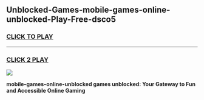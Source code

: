 
## Unblocked-Games-mobile-games-online-unblocked-Play-Free-dsco5
<h3>
<a href="https://premium76.site?title=mobile-games-online-unblocked&ref=17A">CLICK TO PLAY</a></h3>
<hr>

<h3>
<a href="https://premium76.site?title=mobile-games-online-unblocked&ref=17A">CLICK 2 PLAY</a>
  
</h3>

<a href="https://premium76.site?title=mobile-games-online-unblocked&ref=17A"><img src="https://clearcache.store/games.png"></a>


**mobile-games-online-unblocked games unblocked: Your Gateway to Fun and Accessible Online Gaming**
